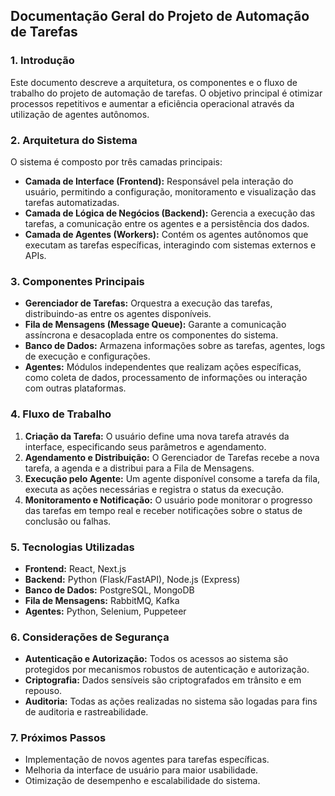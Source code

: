 ## Documentação Geral do Projeto de Automação de Tarefas

### 1. Introdução

Este documento descreve a arquitetura, os componentes e o fluxo de trabalho do projeto de automação de tarefas. O objetivo principal é otimizar processos repetitivos e aumentar a eficiência operacional através da utilização de agentes autônomos.

### 2. Arquitetura do Sistema

O sistema é composto por três camadas principais:

*   **Camada de Interface (Frontend):** Responsável pela interação do usuário, permitindo a configuração, monitoramento e visualização das tarefas automatizadas.
*   **Camada de Lógica de Negócios (Backend):** Gerencia a execução das tarefas, a comunicação entre os agentes e a persistência dos dados.
*   **Camada de Agentes (Workers):** Contém os agentes autônomos que executam as tarefas específicas, interagindo com sistemas externos e APIs.

### 3. Componentes Principais

*   **Gerenciador de Tarefas:** Orquestra a execução das tarefas, distribuindo-as entre os agentes disponíveis.
*   **Fila de Mensagens (Message Queue):** Garante a comunicação assíncrona e desacoplada entre os componentes do sistema.
*   **Banco de Dados:** Armazena informações sobre as tarefas, agentes, logs de execução e configurações.
*   **Agentes:** Módulos independentes que realizam ações específicas, como coleta de dados, processamento de informações ou interação com outras plataformas.

### 4. Fluxo de Trabalho

1.  **Criação da Tarefa:** O usuário define uma nova tarefa através da interface, especificando seus parâmetros e agendamento.
2.  **Agendamento e Distribuição:** O Gerenciador de Tarefas recebe a nova tarefa, a agenda e a distribui para a Fila de Mensagens.
3.  **Execução pelo Agente:** Um agente disponível consome a tarefa da fila, executa as ações necessárias e registra o status da execução.
4.  **Monitoramento e Notificação:** O usuário pode monitorar o progresso das tarefas em tempo real e receber notificações sobre o status de conclusão ou falhas.

### 5. Tecnologias Utilizadas

*   **Frontend:** React, Next.js
*   **Backend:** Python (Flask/FastAPI), Node.js (Express)
*   **Banco de Dados:** PostgreSQL, MongoDB
*   **Fila de Mensagens:** RabbitMQ, Kafka
*   **Agentes:** Python, Selenium, Puppeteer

### 6. Considerações de Segurança

*   **Autenticação e Autorização:** Todos os acessos ao sistema são protegidos por mecanismos robustos de autenticação e autorização.
*   **Criptografia:** Dados sensíveis são criptografados em trânsito e em repouso.
*   **Auditoria:** Todas as ações realizadas no sistema são logadas para fins de auditoria e rastreabilidade.

### 7. Próximos Passos

*   Implementação de novos agentes para tarefas específicas.
*   Melhoria da interface de usuário para maior usabilidade.
*   Otimização de desempenho e escalabilidade do sistema.

